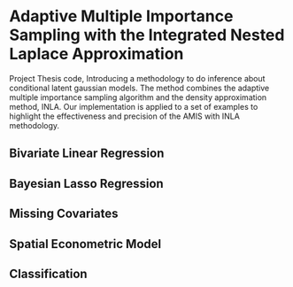 # Adaptive Multiple Importance Sampling with the Integrated Nested Laplace Approximation

Project Thesis code, Introducing a methodology to do inference about conditional latent gaussian models. 
The method combines the adaptive multiple importance sampling algorithm and the density approximation method, INLA. 
Our implementation is applied to a set of examples to highlight the effectiveness and precision of the AMIS with INLA methodology.

## Bivariate Linear Regression

## Bayesian Lasso Regression

## Missing Covariates

## Spatial Econometric Model

## Classification
